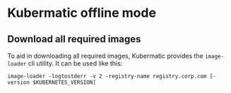 # Kubermatic offline mode

## Download all required images

To aid in downloading all required images, Kubermatic provides the `image-loader` cli utility. It can be used like
this:

`image-loader -logtostderr -v 2 -registry-name registry.corp.com [-version $KUBERNETES_VERSION]`
